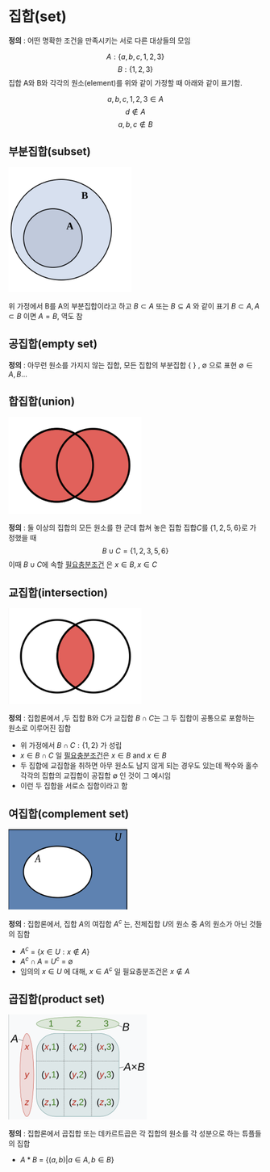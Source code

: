 # 집합(set)
**정의** : 어떤 명확한 조건을 만족시키는 서로 다른 대상들의 모임

$$A : \{a,b,c,1,2,3\}$$
$$B : \{1,2,3\}$$
집합 A와 B와 각각의 원소(element)를 위와 같이 가정할 때 아래와 같이 표기함.

$$a,b,c,1,2,3 \in A$$
$$d \notin A$$
$$a,b,c \notin B$$


## 부분집합(subset)
![부분집합](Assets/부분집합.png)

위 가정에서 B를 A의 부분집합이라고 하고 $B \subset A$ 또는 $B \subseteq A$ 와 같이 표기
$B \subset A, A \subset B$ 이면 $A = B$, 역도 참


## 공집합(empty set)
**정의** : 아무런 원소를 가지지 않는 집합, 모든 집합의 부분집합 { } , $\emptyset$ 으로 표현
$\emptyset \in A, B...$

## 합집합(union)
![합집합](Assets/합집합.png)

**정의** : 둘 이상의 집합의 모든 원소를 한 군데 합쳐 놓은 집합
집합$C$를 {$1,2,5,6$}로 가정했을 때
$$B \cup C = \{1,2,3,5,6\}$$
이때 $B \cup C$에 속할 [필요충분조건](필요충분조건.md) 은 $x \in B, x \in C$ 



## 교집합(intersection)
![교집합](Assets/교집합.png)

**정의** : 집합론에서 ,두 집합 B와 C가 교집합 $B \cap C$는 그 두 집합이 공통으로 포함하는 원소로 이루어진 집합
- 위 가정에서 $B \cap C : \{1,2\}$ 가 성립
- $x \in B \cap C$ 일 [필요충분조건](필요충분조건.md)은 $x \in B$ and $x \in B$
- 두 집합에 교집합을 취하면 아무 원소도 남지 않게 되는 경우도 있는데 짝수와 홀수 각각의 집합의 교집합이 공집합 $\emptyset$ 인 것이 그 예시임
- 이런 두 집합을 서로소 집합이라고 함

## 여집합(complement set)
![여집합](Assets/여집합.png)

**정의** : 집합론에서, 집합 $A$의 여집합 $A^c$ 는, 전체집합 $U$의 원소 중 $A$의 원소가 아닌 것들의 집합
- $A^c$ = {$x \in U : x \notin A$} 
- $A^c \cap A$ = $U^c$ = $\emptyset$
- 임의의 $x \in U$ 에 대해, $x \in A^c$ 일 필요충분조건은 $x \notin A$ 


## 곱집합(product set)
![곱집합](Assets/곱집합.png)

**정의** : 집합론에서 곱집합 또는 데카르트곱은 각 집합의 원소를 각 성분으로 하는 튜플들의 집합
- $A * B$ = {$(a, b) | a \in A, b \in B$}